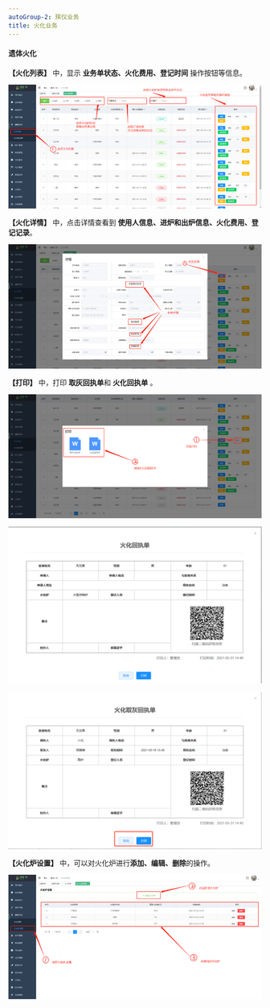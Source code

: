 ```yaml
---
autoGroup-2: 殡仪业务
title: 火化业务
---
```


#### 遗体火化

**【火化列表】** 中，显示 **业务单状态、火化费用、登记时间** 操作按钮等信息。

![11](../../.vuepress/public/product/39.png)

**【火化详情】** 中，点击详情查看到 **使用人信息、进炉和出炉信息、火化费用、登记记录**。

![11](../../.vuepress/public/product/40.png)

**【打印】** 中，打印 **取灰回执单**和 **火化回执单** 。

![11](../../.vuepress/public/product/41.png)

![11](../../.vuepress/public/product/42.png)

![11](../../.vuepress/public/product/43.png)

**【火化炉设置】** 中，可以对火化炉进行**添加、编辑、删除**的操作。

![11](../../.vuepress/public/product/44.png)
